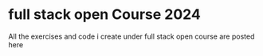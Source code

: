 # full stack open Course 2024

All the exercises and code i create under full stack open course are posted here

